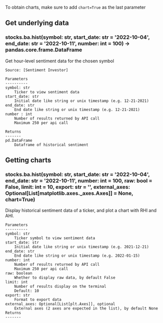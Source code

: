 To obtain charts, make sure to add `chart=True` as the last parameter

## Get underlying data 
### stocks.ba.hist(symbol: str, start_date: str = '2022-10-04', end_date: str = '2022-10-11', number: int = 100) -> pandas.core.frame.DataFrame

Get hour-level sentiment data for the chosen symbol

    Source: [Sentiment Investor]

    Parameters
    ----------
    symbol: str
        Ticker to view sentiment data
    start_date: str
        Initial date like string or unix timestamp (e.g. 12-21-2021)
    end_date: str
        End date like string or unix timestamp (e.g. 12-21-2021)
    number : int
        Number of results returned by API call
        Maximum 250 per api call

    Returns
    -------
    pd.DataFrame
        Dataframe of historical sentiment

## Getting charts 
### stocks.ba.hist(symbol: str, start_date: str = '2022-10-04', end_date: str = '2022-10-11', number: int = 100, raw: bool = False, limit: int = 10, export: str = '', external_axes: Optional[List[matplotlib.axes._axes.Axes]] = None, chart=True)

Display historical sentiment data of a ticker,
    and plot a chart with RHI and AHI.

    Parameters
    ----------
    symbol: str
        Ticker symbol to view sentiment data
    start_date: str
        Initial date like string or unix timestamp (e.g. 2021-12-21)
    end_date: str
        End date like string or unix timestamp (e.g. 2022-01-15)
    number: int
        Number of results returned by API call
        Maximum 250 per api call
    raw: boolean
        Whether to display raw data, by default False
    limit: int
        Number of results display on the terminal
        Default: 10
    export: str
        Format to export data
    external_axes: Optional[List[plt.Axes]], optional
        External axes (2 axes are expected in the list), by default None
    Returns
    -------
